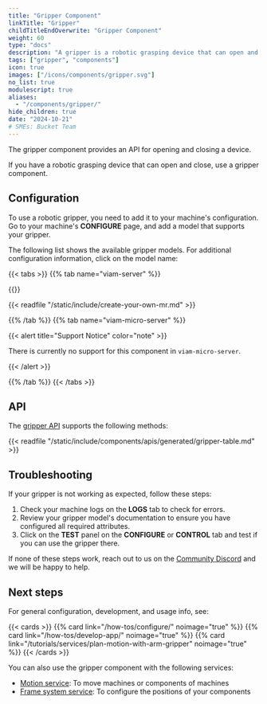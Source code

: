 ```yaml
---
title: "Gripper Component"
linkTitle: "Gripper"
childTitleEndOverwrite: "Gripper Component"
weight: 60
type: "docs"
description: "A gripper is a robotic grasping device that can open and close."
tags: ["gripper", "components"]
icon: true
images: ["/icons/components/gripper.svg"]
no_list: true
modulescript: true
aliases:
  - "/components/gripper/"
hide_children: true
date: "2024-10-21"
# SMEs: Bucket Team
---
```


The gripper component provides an API for opening and closing a device.

If you have a robotic grasping device that can open and close, use a gripper component.

## Configuration

To use a robotic gripper, you need to add it to your machine's configuration.
Go to your machine's **CONFIGURE** page, and add a model that supports your gripper.

The following list shows the available gripper models.
For additional configuration information, click on the model name:

{{< tabs >}}
{{% tab name="viam-server" %}}

{{<resources api="rdk:component:gripper" type="gripper" no-intro="true">}}

{{< readfile "/static/include/create-your-own-mr.md" >}}

{{% /tab %}}
{{% tab name="viam-micro-server" %}}

{{< alert title="Support Notice" color="note" >}}

There is currently no support for this component in `viam-micro-server`.

{{< /alert >}}

{{% /tab %}}
{{< /tabs >}}

## API

The [gripper API](/appendix/apis/components/gripper/) supports the following methods:

{{< readfile "/static/include/components/apis/generated/gripper-table.md" >}}

## Troubleshooting

If your gripper is not working as expected, follow these steps:

1. Check your machine logs on the **LOGS** tab to check for errors.
2. Review your gripper model's documentation to ensure you have configured all required attributes.
3. Click on the **TEST** panel on the **CONFIGURE** or **CONTROL** tab and test if you can use the gripper there.

If none of these steps work, reach out to us on the [Community Discord](https://discord.gg/viam) and we will be happy to help.

## Next steps

For general configuration, development, and usage info, see:

{{< cards >}}
{{% card link="/how-tos/configure/" noimage="true" %}}
{{% card link="/how-tos/develop-app/" noimage="true" %}}
{{% card link="/tutorials/services/plan-motion-with-arm-gripper" noimage="true" %}}
{{< /cards >}}

You can also use the gripper component with the following services:

- [Motion service](/services/slam/): To move machines or components of machines
- [Frame system service](/services/navigation/): To configure the positions of your components
